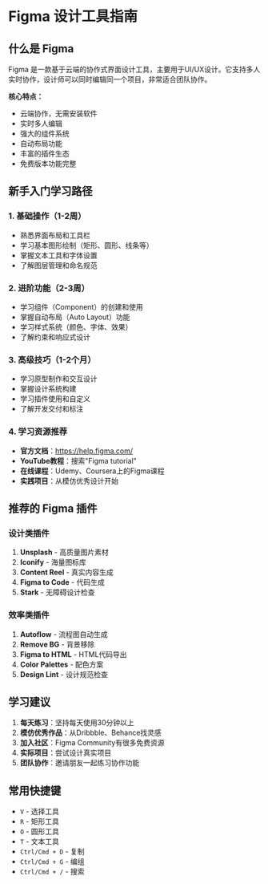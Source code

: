 # Figma 设计工具指南

## 什么是 Figma

Figma 是一款基于云端的协作式界面设计工具，主要用于UI/UX设计。它支持多人实时协作，设计师可以同时编辑同一个项目，非常适合团队协作。

**核心特点：**
- 云端协作，无需安装软件
- 实时多人编辑
- 强大的组件系统
- 自动布局功能
- 丰富的插件生态
- 免费版本功能完整

## 新手入门学习路径

### 1. 基础操作（1-2周）
- 熟悉界面布局和工具栏
- 学习基本图形绘制（矩形、圆形、线条等）
- 掌握文本工具和字体设置
- 了解图层管理和命名规范

### 2. 进阶功能（2-3周）
- 学习组件（Component）的创建和使用
- 掌握自动布局（Auto Layout）功能
- 学习样式系统（颜色、字体、效果）
- 了解约束和响应式设计

### 3. 高级技巧（1-2个月）
- 学习原型制作和交互设计
- 掌握设计系统构建
- 学习插件使用和自定义
- 了解开发交付和标注

### 4. 学习资源推荐
- **官方文档**：https://help.figma.com/
- **YouTube教程**：搜索"Figma tutorial"
- **在线课程**：Udemy、Coursera上的Figma课程
- **实践项目**：从模仿优秀设计开始

## 推荐的 Figma 插件

### 设计类插件
1. **Unsplash** - 高质量图片素材
2. **Iconify** - 海量图标库
3. **Content Reel** - 真实内容生成
4. **Figma to Code** - 代码生成
5. **Stark** - 无障碍设计检查

### 效率类插件
1. **Autoflow** - 流程图自动生成
2. **Remove BG** - 背景移除
3. **Figma to HTML** - HTML代码导出
4. **Color Palettes** - 配色方案
5. **Design Lint** - 设计规范检查

## 学习建议

1. **每天练习**：坚持每天使用30分钟以上
2. **模仿优秀作品**：从Dribbble、Behance找灵感
3. **加入社区**：Figma Community有很多免费资源
4. **实际项目**：尝试设计真实项目
5. **团队协作**：邀请朋友一起练习协作功能

## 常用快捷键

- `V` - 选择工具
- `R` - 矩形工具
- `O` - 圆形工具
- `T` - 文本工具
- `Ctrl/Cmd + D` - 复制
- `Ctrl/Cmd + G` - 编组
- `Ctrl/Cmd + /` - 搜索
